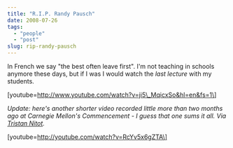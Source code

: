 ```yaml
---
title: "R.I.P. Randy Pausch"
date: 2008-07-26
tags: 
  - "people"
  - "post"
slug: rip-randy-pausch
---
```


In French we say "the best often leave first". I'm not teaching in schools anymore these days, but if I was I would watch the _last lecture_ with my students.

\[youtube=http://www.youtube.com/watch?v=ji5\_MqicxSo&hl=en&fs=1\]

_Update: here's another shorter video recorded little more than two months ago at Carnegie Mellon's Commencement - I guess that one sums it all. Via [Tristan Nitot](http://standblog.org/blog/post/2008/07/27/En-vrac)._

\[youtube=http://youtube.com/watch?v=RcYv5x6gZTA\]
